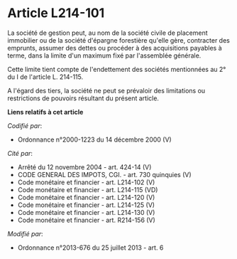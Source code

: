 # Article L214-101

La société de gestion peut, au nom de la société civile de placement immobilier ou de la société d'épargne forestière qu'elle
gère, contracter des emprunts, assumer des dettes ou procéder à des acquisitions payables à terme, dans la limite d'un
maximum fixé par l'assemblée générale.

Cette limite tient compte de l'endettement des sociétés mentionnées au 2° du I de l'article L. 214-115.

A l'égard des tiers, la société ne peut se prévaloir des limitations ou restrictions de pouvoirs résultant du présent
article.

**Liens relatifs à cet article**

_Codifié par_:

  - Ordonnance n°2000-1223 du 14 décembre 2000 (V)

_Cité par_:

  - Arrêté du 12 novembre 2004 - art. 424-14 (V)
  - CODE GENERAL DES IMPOTS, CGI. - art. 730 quinquies (V)
  - Code monétaire et financier - art. L214-102 (V)
  - Code monétaire et financier - art. L214-115 (VD)
  - Code monétaire et financier - art. L214-120 (V)
  - Code monétaire et financier - art. L214-125 (V)
  - Code monétaire et financier - art. L214-130 (V)
  - Code monétaire et financier - art. R214-156 (V)

_Modifié par_:

  - Ordonnance n°2013-676 du 25 juillet 2013 - art. 6
